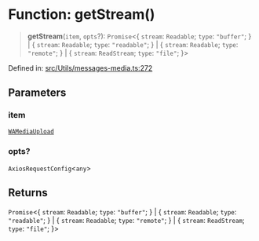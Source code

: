 # Function: getStream()

> **getStream**(`item`, `opts`?): `Promise`\<\{ `stream`: `Readable`; `type`: `"buffer"`; \} \| \{ `stream`: `Readable`; `type`: `"readable"`; \} \| \{ `stream`: `Readable`; `type`: `"remote"`; \} \| \{ `stream`: `ReadStream`; `type`: `"file"`; \}\>

Defined in: [src/Utils/messages-media.ts:272](https://github.com/Fokusdotid/Baileys/blob/f4c7971f59af0b012f8de667e7a21ae12f7bbf19/src/Utils/messages-media.ts#L272)

## Parameters

### item

[`WAMediaUpload`](../type-aliases/WAMediaUpload.md)

### opts?

`AxiosRequestConfig`\<`any`\>

## Returns

`Promise`\<\{ `stream`: `Readable`; `type`: `"buffer"`; \} \| \{ `stream`: `Readable`; `type`: `"readable"`; \} \| \{ `stream`: `Readable`; `type`: `"remote"`; \} \| \{ `stream`: `ReadStream`; `type`: `"file"`; \}\>
